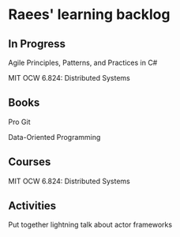 # Raees' learning backlog

## In Progress

Agile Principles, Patterns, and Practices in C#

MIT OCW 6.824: Distributed Systems

## Books
Pro Git

Data-Oriented Programming

## Courses
MIT OCW 6.824: Distributed Systems

## Activities
Put together lightning talk about actor frameworks
